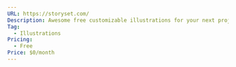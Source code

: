 ```yaml
---
URL: https://storyset.com/
Description: Awesome free customizable illustrations for your next project
Tag:
  - Illustrations
Pricing:
  - Free
Price: $0/month
---
```

